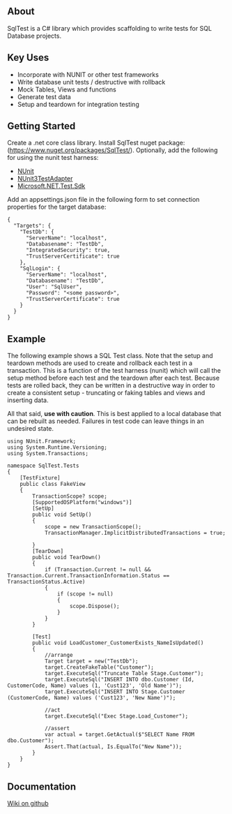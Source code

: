 ## About
SqlTest is a C# library which provides scaffolding to write tests for SQL Database projects.

## Key Uses
 - Incorporate with NUNIT or other test frameworks
 - Write database unit tests / destructive with rollback
 - Mock Tables, Views and functions
 - Generate test data
 - Setup and teardown for integration testing

## Getting Started

Create a .net core class library. Install SqlTest nuget package: (https://www.nuget.org/packages/SqlTest/).  Optionally, add the following for using the nunit test harness:

 - [NUnit](https://www.nuget.org/packages/NUnit)
 - [NUnit3TestAdapter](https://www.nuget.org/packages/NUnit3TestAdapter/4.5.0-alpha.4)
 - [Microsoft.NET.Test.Sdk](https://www.nuget.org/packages/Microsoft.NET.Test.Sdk)

Add an appsettings.json file in the following form to set connection properties for the target database:
```
{
  "Targets": {
    "TestDb": {
      "ServerName": "localhost",
      "Databasename": "TestDb",
      "IntegratedSecurity": true,
      "TrustServerCertificate": true
    },
    "SqlLogin": {
      "ServerName": "localhost",
      "Databasename": "TestDb",
      "User": "SqlUser",
      "Password": "<some password>",
      "TrustServerCertificate": true
    }
  }
}
```

## Example
The following example shows a SQL Test class. Note that the setup and teardown methods are used to create and rollback each test in a transaction. This is a function of the test harness (nunit) which will call the setup method before each test and the teardown after each test. Because tests are rolled back, they can be written in a destructive way in order to create a consistent setup - truncating or faking tables and views and inserting data.

All that said, **use with caution**.  This is best applied to a local database that can be rebuilt as needed.  Failures in test code can leave things in an undesired state.

```
using NUnit.Framework;
using System.Runtime.Versioning;
using System.Transactions;

namespace SqlTest.Tests
{
    [TestFixture]
    public class FakeView
    {
        TransactionScope? scope;
        [SupportedOSPlatform("windows")]
        [SetUp]
        public void SetUp()
        {
            scope = new TransactionScope();
            TransactionManager.ImplicitDistributedTransactions = true;

        }
        [TearDown]
        public void TearDown()
        {
            if (Transaction.Current != null && Transaction.Current.TransactionInformation.Status == TransactionStatus.Active)
            {
                if (scope != null)
                {
                    scope.Dispose();
                }
            }
        }

        [Test]
        public void LoadCustomer_CustomerExists_NameIsUpdated()
        {
            //arrange
            Target target = new("TestDb");
            target.CreateFakeTable("Customer");
            target.ExecuteSql("Truncate Table Stage.Customer");
            target.ExecuteSql("INSERT INTO dbo.Customer (Id, CustomerCode, Name) values (1, 'Cust123', 'Old Name')");
            target.ExecuteSql("INSERT INTO Stage.Customer (CustomerCode, Name) values ('Cust123', 'New Name')");

            //act
            target.ExecuteSql("Exec Stage.Load_Customer");

            //assert
            var actual = target.GetActual($"SELECT Name FROM dbo.Customer");
            Assert.That(actual, Is.EqualTo("New Name"));
        }
    }
}
```

## Documentation
[Wiki on github](https://github.com/MarkWojciechowicz/SqlTest/wiki)